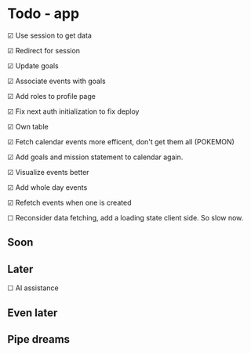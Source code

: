 # Todo - app

&#x2611; Use session to get data

&#x2611; Redirect for session

&#x2611; Update goals

&#x2611; Associate events with goals

&#x2611; Add roles to profile page 

&#x2611; Fix next auth initialization to fix deploy

&#x2611; Own table

&#x2611; Fetch calendar events more efficent, don't get them all (POKEMON)

&#x2611; Add goals and mission statement to calendar again.

&#x2611; Visualize events better

&#x2611; Add whole day events

&#x2611; Refetch events when one is created

&#x2610; Reconsider data fetching, add a loading state client side. So slow now.


## Soon


## Later

&#x2610; AI assistance


## Even later

## Pipe dreams

